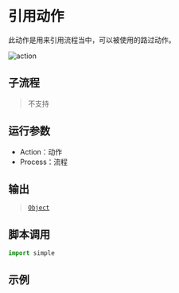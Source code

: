 # 引用动作 
此动作是用来引用流程当中，可以被使用的路过动作。

![action](./images/2022-11-17_184608.png ':size=90%')

## 子流程

> 不支持

## 运行参数

* Action：动作
* Process：流程


## 输出

> [`Object`](../../types/Object.md)

## 脚本调用

```python
import simple


```

## 示例

